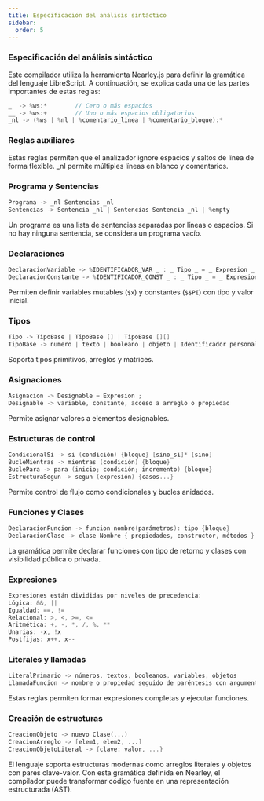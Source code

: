 ```yaml
---
title: Especificación del análisis sintáctico 
sidebar:
  order: 5
---
```


### Especificación del análisis sintáctico

Este compilador utiliza la herramienta Nearley.js para definir la gramática del lenguaje LibreScript. A continuación, se explica cada una de las partes importantes de estas reglas:

```go
_  -> %ws:*        // Cero o más espacios
__ -> %ws:+        // Uno o más espacios obligatorios
_nl -> (%ws | %nl | %comentario_linea | %comentario_bloque):*
```

### Reglas auxiliares

Estas reglas permiten que el analizador ignore espacios y saltos de línea de forma flexible. _nl permite múltiples líneas en blanco y comentarios.

### Programa y Sentencias

```go
Programa -> _nl Sentencias _nl
Sentencias -> Sentencia _nl | Sentencias Sentencia _nl | %empty
```

Un programa es una lista de sentencias separadas por líneas o espacios. Si no hay ninguna sentencia, se considera un programa vacío.

### Declaraciones

```go
DeclaracionVariable -> %IDENTIFICADOR_VAR _ : _ Tipo _ = _ Expresion _ ;
DeclaracionConstante -> %IDENTIFICADOR_CONST _ : _ Tipo _ = _ Expresion _ ;
```

Permiten definir variables mutables (`$x`) y constantes (`$$PI`) con tipo y valor inicial.

### Tipos

```go
Tipo -> TipoBase | TipoBase [] | TipoBase [][]
TipoBase -> numero | texto | booleano | objeto | Identificador personalizado
```

Soporta tipos primitivos, arreglos y matrices.

### Asignaciones

```go
Asignacion -> Designable = Expresion ;
Designable -> variable, constante, acceso a arreglo o propiedad
```

Permite asignar valores a elementos designables.

### Estructuras de control

```go
CondicionalSi -> si (condición) {bloque} [sino_si]* [sino]
BucleMientras -> mientras (condición) {bloque}
BuclePara -> para (inicio; condición; incremento) {bloque}
EstructuraSegun -> segun (expresión) {casos...}
```

Permite control de flujo como condicionales y bucles anidados.

### Funciones y Clases

```go
DeclaracionFuncion -> funcion nombre(parámetros): tipo {bloque}
DeclaracionClase -> clase Nombre { propiedades, constructor, métodos }
```

La gramática permite declarar funciones con tipo de retorno y clases con visibilidad pública o privada.

### Expresiones

```go
Expresiones están divididas por niveles de precedencia:
Lógica: &&, ||
Igualdad: ==, !=
Relacional: >, <, >=, <=
Aritmética: +, -, *, /, %, **
Unarias: -x, !x
Postfijas: x++, x--
```

### Literales y llamadas

```go
LiteralPrimario -> números, textos, booleanos, variables, objetos
LlamadaFuncion -> nombre o propiedad seguido de paréntesis con argumentos
```

Estas reglas permiten formar expresiones completas y ejecutar funciones.

### Creación de estructuras

```go
CreacionObjeto -> nuevo Clase(...)
CreacionArreglo -> [elem1, elem2, ...]
CreacionObjetoLiteral -> {clave: valor, ...}
```

El lenguaje soporta estructuras modernas como arreglos literales y objetos con pares clave-valor.
Con esta gramática definida en Nearley, el compilador puede transformar código fuente en una representación estructurada (AST).
